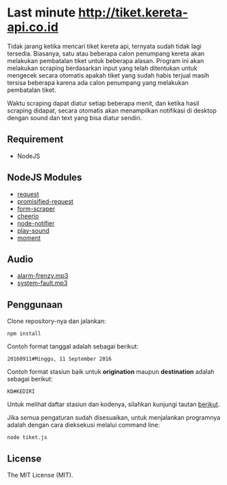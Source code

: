 # Last minute http://tiket.kereta-api.co.id

Tidak jarang ketika mencari tiket kereta api, ternyata sudah tidak lagi tersedia. Biasanya, satu atau beberapa calon penumpang kereta akan melakukan pembatalan tiket untuk beberapa alasan. Program ini akan melakukan scraping berdasarkan input yang telah ditentukan untuk mengecek secara otomatis apakah tiket yang sudah habis terjual masih tersisa beberapa karena ada calon penumpang yang melakukan pembatalan tiket.

Waktu scraping dapat diatur setiap beberapa menit, dan ketika hasil scraping didapat, secara otomatis akan menampilkan notifikasi di desktop dengan sound dan text yang bisa diatur sendiri.

## Requirement
* NodeJS

## NodeJS Modules
* [request](https://www.npmjs.com/package/request "Simplified HTTP request client")
* [promisified-request](https://www.npmjs.com/package/promisified-request "Simple module wraps Mikeal's request module")
* [form-scraper](https://www.npmjs.com/package/form-scraper "Scrape and Submit forms easily")
* [cheerio](https://www.npmjs.com/package/cheerio "Implementation of core jQuery designed specifically for the server")
* [node-notifier](https://www.npmjs.com/package/node-notifier "A Node.js module for sending notifications on native Mac, Windows (post and pre 8) and Linux")
* [play-sound](https://www.npmjs.com/package/play-sound "Play audio files by shelling out to available audio tool")
* [moment](https://www.npmjs.com/package/moment "Parse, validate, manipulate, and display dates")

## Audio
* [alarm-frenzy.mp3](https://notificationsounds.com/ "Notification Sounds")
* [system-fault.mp3](https://notificationsounds.com/ "Notification Sounds")

## Penggunaan

Clone repository-nya dan jalankan:

```
npm install
```

Contoh format tanggal adalah sebagai berikut:

```
20160911#Minggu, 11 September 2016
```

Contoh format stasiun baik untuk <strong>origination</strong> maupun <strong>destination</strong> adalah sebagai berikut:

```
KD#KEDIRI
```

Untuk melihat daftar stasiun dan kodenya, silahkan kunjungi tautan [berikut](STASIUN.md).

Jika semua pengaturan sudah disesuaikan, untuk menjalankan programnya adalah dengan cara dieksekusi melalui command line:

```
node tiket.js
```

## License

The MIT License (MIT).